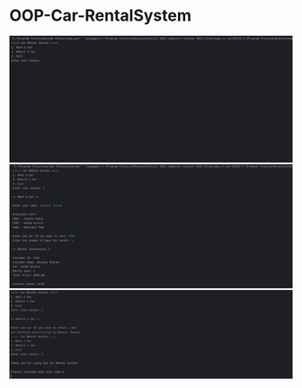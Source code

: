 # OOP-Car-RentalSystem

![Screenshots 1](Screenshots/1.png)
![Screenshots 2](Screenshots/2.png)
![Screenshots 3](Screenshots/3.png)